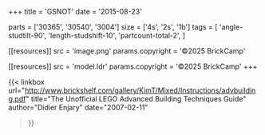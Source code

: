 +++
title = 'GSNOT'
date  = '2015-08-23'

parts = ['30365', '30540', '3004']
size  = ['4s', '2s', '1b']
tags  = [
  'angle-studtilt-90',
  'length-studshift-10',
  'partcount-total-2',
]

[[resources]]
src              = 'image.png'
params.copyright = '©2025 BrickCamp'

[[resources]]
src              = 'model.ldr'
params.copyright = '©2025 BrickCamp'
+++

{{< linkbox
    url="http://www.brickshelf.com/gallery/KimT/Mixed/Instructions/advbuilding.pdf"
    title="The Unofficial LEGO Advanced Building Techniques Guide"
    author="Didier Enjary"
    date="2007-02-11"
>}}
